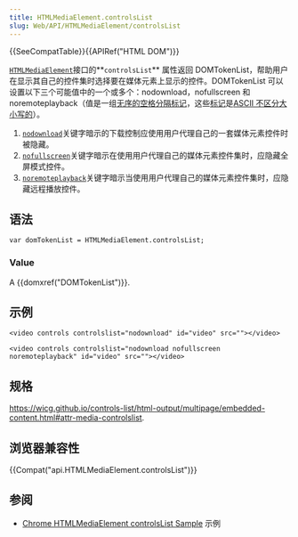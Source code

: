 ```yaml
---
title: HTMLMediaElement.controlsList
slug: Web/API/HTMLMediaElement/controlsList
---
```

{{SeeCompatTable}}{{APIRef("HTML DOM")}}

[`HTMLMediaElement`](https://developer.mozilla.org/en-US/docs/Web/API/HTMLMediaElement)接口的**`controlsList`** 属性返回 DOMTokenList，帮助用户在显示其自己的控件集时选择要在媒体元素上显示的控件。DOMTokenList 可以设置以下三个可能值中的一个或多个：nodownload，nofullscreen 和 noremoteplayback（值是一组[无序的空格分隔标记](https://wicg.github.io/controls-list/html-output/multipage/infrastructure.html#unordered-set-of-unique-space-separated-tokens)，这些[标记](https://wicg.github.io/controls-list/html-output/multipage/infrastructure.html#unordered-set-of-unique-space-separated-tokens)是[ASCII 不区分大小写的](https://infra.spec.whatwg.org/#ascii-case-insensitive)）。

1. [`nodownload`](https://wicg.github.io/controls-list/html-output/multipage/embedded-content.html#attr-media-controlslist-nodownload)关键字暗示的下载控制应使用用户代理自己的一套媒体元素控件时被隐藏。
2. [`nofullscreen`](https://wicg.github.io/controls-list/html-output/multipage/embedded-content.html#attr-media-controlslist-nofullscreen)关键字暗示在使用用户代理自己的媒体元素控件集时，应隐藏全屏模式控件。
3. [`noremoteplayback`](https://wicg.github.io/controls-list/html-output/multipage/embedded-content.html#attr-media-controlslist-noremoteplayback)关键字暗示当使用用户代理自己的媒体元素控件集时，应隐藏远程播放控件。

## 语法

```plain
var domTokenList = HTMLMediaElement.controlsList;
```

### Value

A {{domxref("DOMTokenList")}}.

## 示例

```plain
<video controls controlslist="nodownload" id="video" src=""></video>
```

```plain
<video controls controlslist="nodownload nofullscreen noremoteplayback" id="video" src=""></video>
```

## 规格

<https://wicg.github.io/controls-list/html-output/multipage/embedded-content.html#attr-media-controlslist>.

## 浏览器兼容性

{{Compat("api.HTMLMediaElement.controlsList")}}

## 参阅

- [Chrome HTMLMediaElement controlsList Sample](https://googlechrome.github.io/samples/media/controlslist.html) 示例

